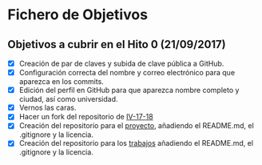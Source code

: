 # Fichero de Objetivos

## Objetivos a cubrir en el Hito 0 (21/09/2017)

- [x] Creación de par de claves y subida de clave pública a GitHub.
- [x] Configuración correcta del nombre y correo electrónico para que aparezca en los commits.
- [x] Edición del perfil en GitHub para que aparezca nombre completo y ciudad, así como universidad.
- [x] Vernos las caras.
- [x] Hacer un fork del repositorio de [IV-17-18](https://github.com/Koltharius/IV-17-18)
- [x] Creación del repositorio para el [proyecto](https://github.com/Koltharius/ProyectoIV), añadiendo el README.md, el .gitignore y la licencia.
- [x] Creación del repositorio para los [trabajos](https://github.com/Koltharius/EjerciciosIV) añadiendo el README.md, el .gitignore y la licencia.

